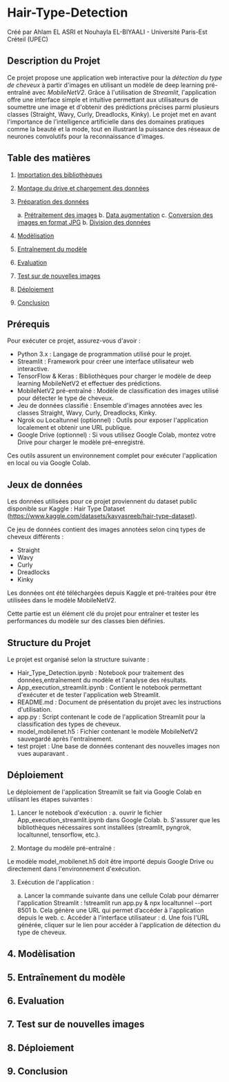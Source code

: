 # Hair-Type-Detection

Créé par Ahlam EL ASRI et Nouhayla EL-BIYAALI - Université Paris-Est Créteil (UPEC)


## Description du Projet

Ce projet propose une application web interactive pour la *détection du type de cheveux* à partir d'images en utilisant un modèle de deep learning pré-entraîné avec *MobileNetV2*. Grâce à l'utilisation de *Streamlit*, l'application offre une interface simple et intuitive permettant aux utilisateurs de soumettre une image et d'obtenir des prédictions précises parmi plusieurs classes (Straight, Wavy, Curly, Dreadlocks, Kinky). Le projet met en avant l'importance de l'intelligence artificielle dans des domaines pratiques comme la beauté et la mode, tout en illustrant la puissance des réseaux de neurones convolutifs pour la reconnaissance d'images.

## Table des matières

1. [Importation des bibliothèques](#importation-des-bibliothèques)
2. [Montage du drive et chargement des données](#montage-du-drive-et-chargement-des-données)
3. [Préparation des données](#préparation-des-données)

   a. [Prétraitement des images](#prétraitement-des-images)
   b. [Data augmentation](#data-augmentation)
   c. [Conversion des images en format JPG](#conversion-des-images-en-format-JPG)
   b. [Division des données](#division-des-données) 
   
5. [Modèlisation](#modèlisation)
6. [Entraînement du modèle](#entraînement-du-modèle)
7. [Evaluation](#evaluation)
8. [Test sur de nouvelles images](#test-sur-de-nouvelles-images)
9. [Déploiement](#déploiement)
10. [Conclusion](#conclusion)

## Prérequis

Pour exécuter ce projet, assurez-vous d'avoir :

- Python 3.x : Langage de programmation utilisé pour le projet.
- Streamlit : Framework pour créer une interface utilisateur web interactive.
- TensorFlow & Keras : Bibliothèques pour charger le modèle de deep learning MobileNetV2 et effectuer des prédictions.
- MobileNetV2 pré-entraîné : Modèle de classification des images utilisé pour détecter le type de cheveux.
- Jeu de données classifié : Ensemble d'images annotées avec les classes Straight, Wavy, Curly, Dreadlocks, Kinky.
- Ngrok ou Localtunnel (optionnel) : Outils pour exposer l'application localement et obtenir une URL publique.
- Google Drive (optionnel) : Si vous utilisez Google Colab, montez votre Drive pour charger le modèle pré-enregistré.
  
Ces outils assurent un environnement complet pour exécuter l'application en local ou via Google Colab.

## Jeux de données

Les données utilisées pour ce projet proviennent du dataset public disponible sur Kaggle : Hair Type Dataset (https://www.kaggle.com/datasets/kavyasreeb/hair-type-dataset).

Ce jeu de données contient des images annotées selon cinq types de cheveux différents :

- Straight
- Wavy
- Curly
- Dreadlocks
- Kinky
  
Les données ont été téléchargées depuis Kaggle et pré-traitées pour être utilisées dans le modèle MobileNetV2.

Cette partie est un élément clé du projet pour entraîner et tester les performances du modèle sur des classes bien définies.

##  Structure du Projet

Le projet est organisé selon la structure suivante :

- Hair_Type_Detection.ipynb : Notebook pour traitement des données,entraînement du modèle et l'analyse des résultats.
- App_execution_streamlit.ipynb : Contient le notebook permettant d'exécuter et de tester l'application web Streamlit.
- README.md : Document de présentation du projet avec les instructions d'utilisation.
- app.py : Script contenant le code de l'application Streamlit pour la classification des types de cheveux.
- model_mobilenet.h5 : Fichier contenant le modèle MobileNetV2 sauvegardé après l'entraînement.
- test projet : Une base de données contenant des nouvelles images non vues auparavant .

##  Déploiement

Le déploiement de l'application Streamlit se fait via Google Colab en utilisant les étapes suivantes :

1. Lancer le notebook d'exécution :
     a. ouvrir le fichier App_execution_streamlit.ipynb dans Google Colab.
     b. S'assurer que les bibliothèques nécessaires sont installées (streamlit, pyngrok, localtunnel, tensorflow, etc.).

2. Montage du modèle pré-entraîné :
   
Le modèle model_mobilenet.h5 doit être importé depuis Google Drive ou directement dans l'environnement d'exécution.

3. Exécution de l'application :

     a. Lancer la commande suivante dans une cellule Colab pour démarrer l'application Streamlit : !streamlit run app.py & npx localtunnel --port 8501
     b. Cela génère une URL qui permet d’accéder à l'application depuis le web.
     c. Accéder à l'interface utilisateur :
     d. Une fois l'URL générée, cliquer sur le lien pour accéder à l'application de détection du type de cheveux.

## 4. Modèlisation

## 5. Entraînement du modèle

## 6. Evaluation

## 7. Test sur de nouvelles images

## 8. Déploiement

## 9. Conclusion


